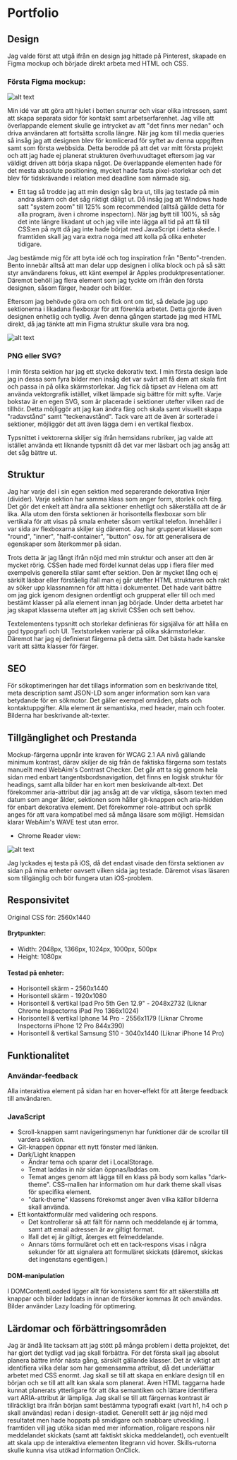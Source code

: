 # Portfolio

## Design

Jag valde först att utgå ifrån en design jag hittade på Pinterest, skapade en Figma mockup och började direkt arbeta med HTML och CSS.

### Första Figma mockup:

![alt text](image.png)

Min idé var att göra att hjulet i botten snurrar och visar olika intressen, samt att skapa separata sidor för kontakt samt arbetserfarenhet. Jag ville att överlappande element skulle ge intrycket av att "det finns mer nedan" och driva användaren att fortsätta scrolla längre.
När jag kom till media queries så insåg jag att designen blev för komlicerad för syftet av denna uppgiften samt som första webbsida. Detta berodde på att det var mitt första projekt och att jag hade ej planerat strukturen överhuvudtaget eftersom jag var väldigt driven att börja skapa något. De överlappande elementen hade för det mesta absolute positioning, mycket hade fasta pixel-storlekar och det blev för tidskrävande i relation med deadline som närmade sig.

- Ett tag så trodde jag att min design såg bra ut, tills jag testade på min andra skärm och det såg riktigt dåligt ut. Då insåg jag att Windows hade satt "system zoom" till 125% som recommended (alltså gällde detta för alla program, även i chrome inspectorn). När jag bytt till 100%, så såg det inte längre likadant ut och jag ville inte lägga all tid på att få till CSS:en på nytt då jag inte hade börjat med JavaScript i detta skede. I framtiden skall jag vara extra noga med att kolla på olika enheter tidigare.

Jag bestämde mig för att byta idé och tog inspiration från "Bento"-trenden.
Bento innebär alltså att man delar upp designen i olika block och på så sätt styr användarens fokus, ett känt exempel är Apples produktpresentationer. Däremot behöll jag flera element som jag tyckte om ifrån den första designen, såsom färger, header och bilder.

Eftersom jag behövde göra om och fick ont om tid, så delade jag upp sektionerna i likadana flexboxar för att förenkla arbetet. Detta gjorde även designen enhetlig och tydlig. Även denna gången startade jag med HTML direkt, då jag tänkte att min Figma struktur skulle vara bra nog.

![alt text](image-1.png)

### PNG eller SVG?

I min första sektion har jag ett stycke dekorativ text. I min första design lade jag in dessa som fyra bilder men insåg det var svårt att få dem att skala fint och passa in på olika skärmstorlekar. Jag fick då tipset av Helena om att använda vektorgrafik istället, vilket lämpade sig bättre för mitt syfte.
Varje bokstav är en egen SVG, som är placerade i sektioner utefter vilken rad de tillhör. Detta möjliggör att jag kan ändra färg och skala samt visuellt skapa "radavstånd" samt "teckenavstånd". Tack vare att de även är sorterade i sektioner, möjliggör det att även lägga dem i en vertikal flexbox.

Typsnittet i vektorerna skiljer sig ifrån hemsidans rubriker, jag valde att istället använda ett liknande typsnitt då det var mer läsbart och jag ansåg att det såg bättre ut.

## Struktur

Jag har varje del i sin egen sektion med separerande dekorativa linjer (divider). Varje sektion har samma klass som anger form, storlek och färg. Det gör det enkelt att ändra alla sektioner enhetligt och säkerställa att de är lika. Alla utom den första sektionen är horisontella flexboxar som blir vertikala för att visas på smala enheter såsom vertikal telefon. Innehåller i var sida av flexboxarna skiljer sig däremot.
Jag har grupperat klasser som "round", "inner", "half-container", "button" osv. för att generalisera de egenskaper som återkommer på sidan.

Trots detta är jag långt ifrån nöjd med min struktur och anser att den är mycket rörig. CSSen hade med fördel kunnat delas upp i flera filer med exempelvis generella stilar samt efter sektion. Den är mycket lång och ej särkilt läsbar eller förståelig ifall man ej går utefter HTML strukturen och rakt av söker upp klassnamnen för att hitta i dokumentet.
Det hade varit bättre om jag gick igenom designen ordentligt och grupperat eller till och med bestämt klasser på alla element innan jag började.
Under detta arbetet har jag skapat klasserna utefter att jag skrivit CSSen och sett behov.

Textelementens typsnitt och storlekar definieras för sigsjälva för att hålla en god typografi och UI. Textstorleken varierar på olika skärmstorlekar. Däremot har jag ej definierat färgerna på detta sätt. Det bästa hade kanske varit att sätta klasser för färger.

## SEO

För sökoptimeringen har det tillags information som en beskrivande titel, meta description samt JSON-LD som anger information som kan vara betydande för en sökmotor. Det gäller exempel områden, plats och kontaktuppgifter. Alla element är semantiska, med header, main och footer. Bilderna har beskrivande alt-texter.

## Tillgänglighet och Prestanda

Mockup-färgerna uppnår inte kraven för WCAG 2.1 AA nivå gällande minimum kontrast, därav skiljer de sig från de faktiska färgerna som testats manuellt med WebAim's Contrast Checker.
Det går att ta sig genom hela sidan med enbart tangentsbordsnavigation, det finns en logisk struktur för headings, samt alla bilder har en kort men beskrivande alt-text. Det förekommer aria-attribut där jag ansåg att de var viktiga, såsom texten med datum som anger ålder, sektionen som håller git-knappen och aria-hidden för enbart dekorativa element. Det förekommer role-attribut och språk anges för att vara kompatibel med så många läsare som möjligt. Hemsidan klarar WebAim's WAVE test utan error.

- Chrome Reader view:

![alt text](image-2.png)

Jag lyckades ej testa på iOS, då det endast visade den första sektionen av sidan på mina enheter oavsett vilken sida jag testade. Däremot visas läsaren som tillgänglig och bör fungera utan iOS-problem.

## Responsivitet

Original CSS för: 2560x1440

#### Brytpunkter:

- Width: 2048px, 1366px, 1024px, 1000px, 500px
- Height: 1080px

#### Testad på enheter:

- Horisontell skärm - 2560x1440
- Horisontell skärm - 1920x1080
- Horisontell & vertikal Ipad Pro 5th Gen 12.9" - 2048x2732 (Liknar Chrome Inspectorns iPad Pro 1366x1024)
- Horisontell & vertikal Iphone 14 Pro - 2556x1179 (Liknar Chrome Inspectorns iPhone 12 Pro 844x390)
- Horisontell & vertikal Samsung S10 - 3040x1440 (Liknar iPhone 14 Pro)

## Funktionalitet

### Användar-feedback

Alla interaktiva element på sidan har en hover-effekt för att återge feedback till användaren.

### JavaScript

- Scroll-knappen samt navigeringsmenyn har funktioner där de scrollar till vardera sektion.
- Git-knappen öppnar ett nytt fönster med länken.
- Dark/Light knappen
  - Ändrar tema och sparar det i LocalStorage.
  - Temat laddas in när sidan öppnas/laddas om.
  - Temat anges genom att lägga till en klass på body som kallas "dark-theme". CSS-mallen har information om hur dark theme skall visas för specifika element.
  - "dark-theme" klassens förekomst anger även vilka källor bilderna skall använda.
- Ett kontaktformulär med validering och respons.
  - Det kontrollerar så att fält för namn och meddelande ej är tomma, samt att email adressen är av giltigt format.
  - Ifall det ej är giltigt, återges ett felmeddelande.
  - Annars töms formuläret och ett en tack-respons visas i några sekunder för att signalera att formuläret skickats (däremot, skickas det ingenstans egentligen.)

#### DOM-manipulation

I DOMContentLoaded ligger allt för konsistens samt för att säkerställa att knappar och bilder laddats in innan de försöker kommas åt och användas.
Bilder använder Lazy loading för optimering.

## Lärdomar och förbättringsområden

Jag är ändå lite tacksam att jag stött på många problem i detta projektet, det har gjort det tydligt vad jag skall förbättra.
För det första skall jag absolut planera bättre inför nästa gång, särskilt gällande klasser. Det är viktigt att identifiera vilka delar som har gemensamma attribut, då det underlättar arbetet med CSS enormt.
Jag skall se till att skapa en enklare design till en början och se till att allt kan skala som planerat.
Även HTML taggarna hade kunnat planerats ytterligare för att öka semantiken och lättare identifiera vart ARIA-attribut är lämpliga. Jag skall se till att färgernas kontrast är tillräckligt bra ifrån början samt bestämma typografi exakt (vart h1, h4 och p skall användas) redan i design-stadiet. Generellt sett är jag nöjd med resultatet men hade hoppats på smidigare och snabbare utveckling.
I framtiden vill jag utöka sidan med mer information, roligare respons när meddelandet skickats (samt att faktiskt skicka meddelandet), och eventuellt att skala upp de interaktiva elementen litegrann vid hover. Skills-rutorna skulle kunna visa utökad information OnClick.

